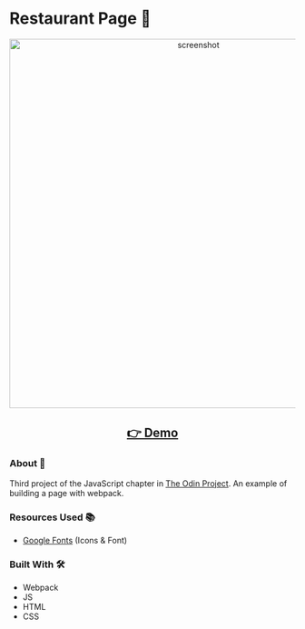 # Restaurant Page 🍔

<p align="center">
  <img src="" width="650px" alt="screenshot">
</p>
<h2 align="center">
  <a href="https://nightrunner4.github.io/">👉 Demo</a>
</h2>

### About 📖

Third project of the JavaScript chapter in [The Odin Project](https://www.theodinproject.com). An example of building a page with webpack.

### Resources Used 📚

- [Google Fonts](https://fonts.google.com) (Icons & Font)

### Built With 🛠️

- Webpack
- JS
- HTML
- CSS
